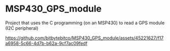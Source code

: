 # MSP430_GPS_module
Project that uses the C programming (on an MSP430) to read a GPS module (I2C peripheral)

https://github.com/bitbytebitco/MSP430_GPS_module/assets/45221627/f17a6958-5c66-4d7b-b62a-9cf7ac09fedf

